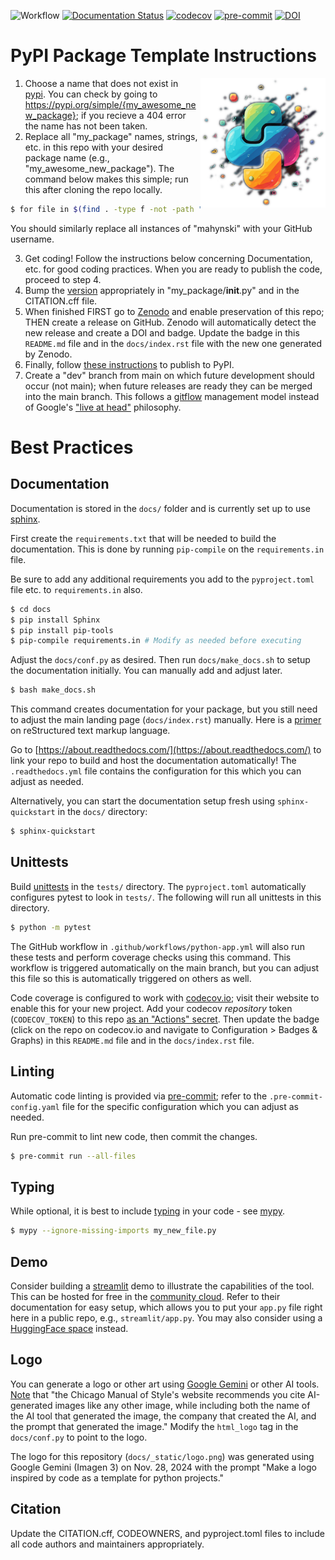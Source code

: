 ![Workflow](https://github.com/mahynski/my_package/actions/workflows/python-app.yml/badge.svg?branch=main)
[![Documentation Status](https://readthedocs.org/projects/my_package/badge/?version=latest)](https://my_package.readthedocs.io/en/latest/?badge=latest)
[![codecov](https://codecov.io/gh/mahynski/my_package/branch/main/graph/badge.svg?token=YSLBQ33C7F)](https://codecov.io/gh/mahynski/my_package)
[![pre-commit](https://img.shields.io/badge/pre--commit-enabled-brightgreen?logo=pre-commit&logoColor=white)](https://github.com/pre-commit/pre-commit)
[![DOI](https://zenodo.org/badge/331207062.svg)](https://zenodo.org/badge/latestdoi/)
<!--[![DOI](https://zenodo.org/badge/{github_id}.svg)](https://zenodo.org/badge/latestdoi/{github_id})-->

<!--
[![Code style: black](https://img.shields.io/badge/code%20style-black-000000.svg)](https://github.com/psf/black)
[![Imports: isort](https://img.shields.io/badge/%20imports-isort-%231674b1?style=flat&labelColor=ef8336)](https://pycqa.github.io/isort/)
-->

PyPI Package Template Instructions
===

<img src="docs/_static/logo_transparent.png" align="right" width=200 />

1. Choose a name that does not exist in [pypi](https://pypi.org/). You can check by going to https://pypi.org/simple/{my_awesome_new_package}; if you recieve a 404 error the name has not been taken.
2. Replace all "my_package" names, strings, etc. in this repo with your desired package name (e.g., "my_awesome_new_package").  The command below makes this simple; run this after cloning the repo locally.

~~~bash
$ for file in $(find . -type f -not -path "./.git/*"); do sed -i "s/my_package/my_awesome_new_package/g" $file; done
~~~

You should similarly replace all instances of "mahynski" with your GitHub username.

3. Get coding! Follow the instructions below concerning Documentation, etc. for good coding practices.  When you are ready to publish the code, proceed to step 4.
4. Bump the [version](https://semver.org/) appropriately in "my_package/__init__.py" and in the CITATION.cff file.
5. When finished FIRST go to [Zenodo](https://zenodo.org/) and enable preservation of this repo; THEN create a release on GitHub. Zenodo will automatically detect the new release and create a DOI and badge. Update the badge in this `README.md` file and in the `docs/index.rst` file with the new one generated by Zenodo.
6. Finally, follow [these instructions](https://packaging.python.org/en/latest/tutorials/packaging-projects/) to publish to PyPI.
7. Create a "dev" branch from main on which future development should occur (not main); when future releases are ready they can be merged into the main branch.  This follows a [gitflow](https://nvie.com/posts/a-successful-git-branching-model/) management model instead of Google's ["live at head"](https://nehckl0.medium.com/googles-live-at-head-approach-and-release-management-4f175b723dae) philosophy.

Best Practices
===

Documentation
---

Documentation is stored in the `docs/` folder and is currently set up to use [sphinx](https://www.sphinx-doc.org/en/master/).

First create the `requirements.txt` that will be needed to build the documentation. This is done by running `pip-compile` on the `requirements.in` file.

Be sure to add any additional requirements you add to the `pyproject.toml` file etc. to `requirements.in` also.

~~~bash
$ cd docs
$ pip install Sphinx
$ pip install pip-tools
$ pip-compile requirements.in # Modify as needed before executing
~~~

Adjust the `docs/conf.py` as desired. Then run `docs/make_docs.sh` to setup the documentation initially.  You can manually add and adjust later. 

~~~bash
$ bash make_docs.sh
~~~

This command creates documentation for your package, but you still need to adjust the main landing page (`docs/index.rst`) manually.  Here is a [primer](https://www.sphinx-doc.org/en/master/usage/restructuredtext/basics.html) on reStructured text markup language.

Go to [https://about.readthedocs.com/](https://about.readthedocs.com/) to link your repo to build and host the documentation automatically!  The `.readthedocs.yml` file contains the configuration for this which you can adjust as needed.

Alternatively, you can start the documentation setup fresh using `sphinx-quickstart` in the `docs/` directory:

~~~bash
$ sphinx-quickstart
~~~

Unittests
---

Build [unittests](https://docs.python.org/3/library/unittest.html) in the `tests/` directory.  The `pyproject.toml` automatically configures pytest to look in `tests/`.  The following will run all unittests in this directory.

~~~bash
$ python -m pytest
~~~

The GitHub workflow in `.github/workflows/python-app.yml` will also run these tests and perform coverage checks using this command.  This workflow is triggered automatically on the main branch, but you can adjust this file so this is automatically triggered on others as well.

Code coverage is configured to work with [codecov.io](https://app.codecov.io/); visit their website to enable this for your new project. Add your codecov *repository* token (`CODECOV_TOKEN`) to this repo [as an "Actions" secret](https://docs.github.com/en/actions/security-for-github-actions/security-guides/using-secrets-in-github-actions). Then update the badge (click on the repo on codecov.io and navigate to Configuration > Badges & Graphs) in this `README.md` file and in the `docs/index.rst` file.

Linting
---

Automatic code linting is provided via [pre-commit](https://pre-commit.com/); refer to the `.pre-commit-config.yaml` file for the specific configuration which you can adjust as needed.

Run pre-commit to lint new code, then commit the changes.

~~~bash
$ pre-commit run --all-files
~~~

Typing
---

While optional, it is best to include [typing](https://docs.python.org/3/library/typing.html) in your code - see [mypy](https://mypy-lang.org/).

~~~bash
$ mypy --ignore-missing-imports my_new_file.py
~~~

Demo
---

Consider building a [streamlit](https://streamlit.io/) demo to illustrate the capabilities of the tool.  This can be hosted for free in the [community cloud](https://streamlit.io/cloud).  Refer to their documentation for easy setup, which allows you to put your `app.py` file right here in a public repo, e.g., `streamlit/app.py`.  You may also consider using a [HuggingFace space](https://huggingface.co/spaces) instead.

Logo
---

You can generate a logo or other art using [Google Gemini](https://gemini.google.com/app) or other AI tools. [Note](https://lib.guides.umd.edu/c.php?g=1340355&p=9896961#:~:text=The%20Chicago%20Manual%20of%20Style's,prompt%20that%20generated%20the%20image.) that "the Chicago Manual of Style's website recommends you cite AI-generated images like any other image, while including both the name of the AI tool that generated the image, the company that created the AI, and the prompt that generated the image." Modify the `html_logo` tag in the `docs/conf.py` to point to the logo.

The logo for this repository (`docs/_static/logo.png`) was generated using Google Gemini (Imagen 3) on Nov. 28, 2024 with the prompt "Make a logo inspired by code as a template for python projects."

Citation
---

Update the CITATION.cff, CODEOWNERS, and pyproject.toml files to include all code authors and maintainers appropriately.
